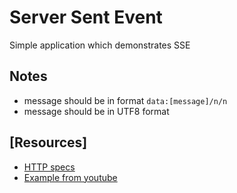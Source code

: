 # Server Sent Event
Simple application which demonstrates SSE

## Notes
* message should be in format ```data:[message]/n/n ```
* message should be in UTF8 format

## [Resources]
* [HTTP specs](https://developer.mozilla.org/en-US/docs/Web/API/Server-sent_events/Using_server-sent_events)
* [Example from youtube](https://www.youtube.com/watch?v=beheIjzgf9g)
